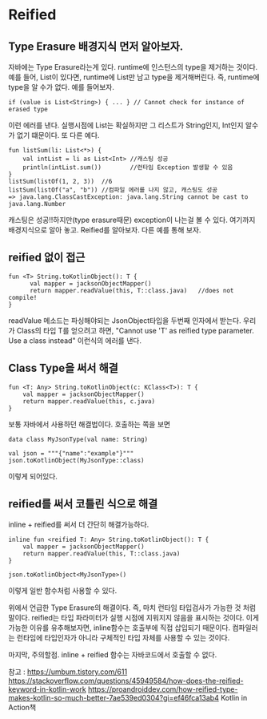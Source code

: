 # Reified

## Type Erasure 배경지식 먼저 알아보자.

자바에는 Type Erasure라는게 있다. runtime에 인스턴스의 type을 제거하는 것이다.
예를 들어, List<String>이 있다면, runtime에 List만 남고 type을 제거해버린다.
즉, runtime에 type을 알 수가 없다. 예를 들어보자.
    
    if (value is List<String>) { ... } // Cannot check for instance of erased type
    
이런 에러를 낸다. 실행시점에 List는 확실하지만 그 리스트가 String인지, Int인지 알수가 없기 떄문이다.
또 다른 예다.

    fun listSum(li: List<*>) {
        val intList = li as List<Int> //캐스팅 성공
        println(intList.sum())        //런타임 Exception 발생할 수 있음
    }
    listSum(listOf(1, 2, 3))  //6
    listSum(listOf("a", "b")) //컴파일 에러를 나지 않고, 캐스팅도 성공
    => java.lang.ClassCastException: java.lang.String cannot be cast to java.lang.Number

캐스팅은 성공!!하지만(type erasure때문) exception이 나는걸 볼 수 있다.
여기까지 배경지식으로 알아 놓고. Reified를 알아보자.
다른 예를 통해 보자.

## reified 없이 접근

    fun <T> String.toKotlinObject(): T {
          val mapper = jacksonObjectMapper()                                                 
          return mapper.readValue(this, T::class.java)   //does not compile!
    }
    
readValue 메소드는 파싱해야되는 JsonObject타입을 두번째 인자에서 받는다.
우리가 Class의 타입 T를 얻으려고 하면, "Cannot use 'T' as reified type parameter. Use a class instead"
이런식의 에러를 낸다. 

## Class Type을 써서 해결

    fun <T: Any> String.toKotlinObject(c: KClass<T>): T {
        val mapper = jacksonObjectMapper()
        return mapper.readValue(this, c.java)
    }
    
보통 자바에서 사용하던 해결법이다.
호출하는 쪽을 보면

    data class MyJsonType(val name: String)

    val json = """{"name":"example"}"""
    json.toKotlinObject(MyJsonType::class)
    
이렇게 되어있다.
    
## reified를 써서 코틀린 식으로 해결

inline + reified를 써서 더 간단히 해결가능하다.

    inline fun <reified T: Any> String.toKotlinObject(): T {
        val mapper = jacksonObjectMapper()
        return mapper.readValue(this, T::class.java)
    }
    
    json.toKotlinObject<MyJsonType>()
    
이렇게 일반 함수처럼 사용할 수 있다.

위에서 언급한 Type Erasure의 해결이다. 
즉, 마치 런타임 타입검사가 가능한 것 처럼 말이다.
reified는 타입 파라미터가 실행 시점에 지워지지 않음을 표시하는 것이다.
이게 가능한 이유를 유추해보자면, inline함수는 호출부에 직접 삽입되기 때문이다.
컴파일러는 런타임에 타입인자가 아니라 구체적인 타입 자체를 사용할 수 있는 것이다.

마지막, 주의할점.
inline + reified 함수는 자바코드에서 호출할 수 없다.

참고 :
https://umbum.tistory.com/611
https://stackoverflow.com/questions/45949584/how-does-the-reified-keyword-in-kotlin-work
https://proandroiddev.com/how-reified-type-makes-kotlin-so-much-better-7ae539ed0304?gi=ef46fca13ab4
Kotlin in Action책
